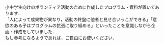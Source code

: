 小中学生向けのボランティア活動のために作成したプログラム・資料が置いてあります．<br>
「人によって成果物が異なり，活動の終盤に他者と見せ合いっこができる」「意欲のある子はプログラムの拡張に取り組める」といったことを意識しながら企画・作成をしていました．<br>
もし参考になるようであれば，ご自由にお使いください．